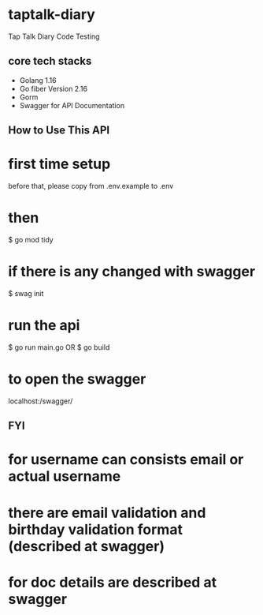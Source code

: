 # taptalk-diary
Tap Talk Diary Code Testing

## core tech stacks
- Golang 1.16
- Go fiber Version 2.16
- Gorm
- Swagger for API Documentation

## How to Use This API
# first time setup
before that, please copy from .env.example to .env
# then
$ go mod tidy
# if there is any changed with swagger
$ swag init 
# run the api
$ go run main.go
OR 
$ go build <Your Executed file>
# to open the swagger 
localhost:<yourport>/swagger/

## FYI
# for username can consists email or actual username 
# there are email validation and birthday validation format (described at swagger)
# for doc details are described at swagger
